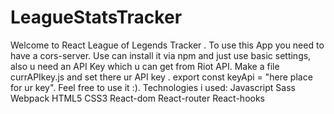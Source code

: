 # LeagueStatsTracker

Welcome to React League of Legends Tracker .
To use this App you need to have a cors-server.
Use can install it via npm and just use basic settings,
also u need an API Key which u can get from Riot API.
Make a file currAPIkey.js and set there ur API key .
export const keyApi = "here place for ur key".
Feel free to use it :).
Technologies i used:
Javascript
Sass
Webpack
HTML5
CSS3
React-dom
React-router
React-hooks
